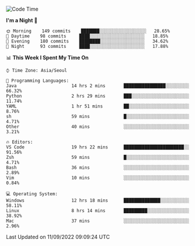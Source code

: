 <!--START_SECTION:waka-->
![Code Time](http://img.shields.io/badge/Code%20Time-1%2C424%20hrs%2021%20mins-blue)

**I'm a Night 🦉** 

```text
🌞 Morning    149 commits    ███████░░░░░░░░░░░░░░░░░░   28.65% 
🌆 Daytime    98 commits     ████░░░░░░░░░░░░░░░░░░░░░   18.85% 
🌃 Evening    180 commits    ████████░░░░░░░░░░░░░░░░░   34.62% 
🌙 Night      93 commits     ████░░░░░░░░░░░░░░░░░░░░░   17.88%

```


📊 **This Week I Spent My Time On** 

```text
⌚︎ Time Zone: Asia/Seoul

💬 Programming Languages: 
Java                     14 hrs 2 mins       ████████████████░░░░░░░░░   66.32% 
Python                   2 hrs 29 mins       ███░░░░░░░░░░░░░░░░░░░░░░   11.74% 
YAML                     1 hr 51 mins        ██░░░░░░░░░░░░░░░░░░░░░░░   8.76% 
sh                       59 mins             █░░░░░░░░░░░░░░░░░░░░░░░░   4.71% 
Other                    40 mins             ░░░░░░░░░░░░░░░░░░░░░░░░░   3.21%

🔥 Editors: 
VS Code                  19 hrs 22 mins      ███████████████████████░░   91.56% 
Zsh                      59 mins             █░░░░░░░░░░░░░░░░░░░░░░░░   4.71% 
Bash                     36 mins             ░░░░░░░░░░░░░░░░░░░░░░░░░   2.89% 
Vim                      10 mins             ░░░░░░░░░░░░░░░░░░░░░░░░░   0.84%

💻 Operating System: 
Windows                  12 hrs 18 mins      ██████████████░░░░░░░░░░░   58.11% 
Linux                    8 hrs 14 mins       █████████░░░░░░░░░░░░░░░░   38.92% 
Mac                      37 mins             ░░░░░░░░░░░░░░░░░░░░░░░░░   2.96%

```


 Last Updated on 11/09/2022 09:09:24 UTC
<!--END_SECTION:waka-->
